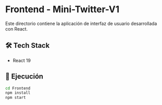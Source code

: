 # Frontend - Mini-Twitter-V1

Este directorio contiene la aplicación de interfaz de usuario desarrollada con React.

## 🛠 Tech Stack

- React 19

## 🚀 Ejecución
   ```bash
   cd Frontend
   npm install
   npm start
   ```